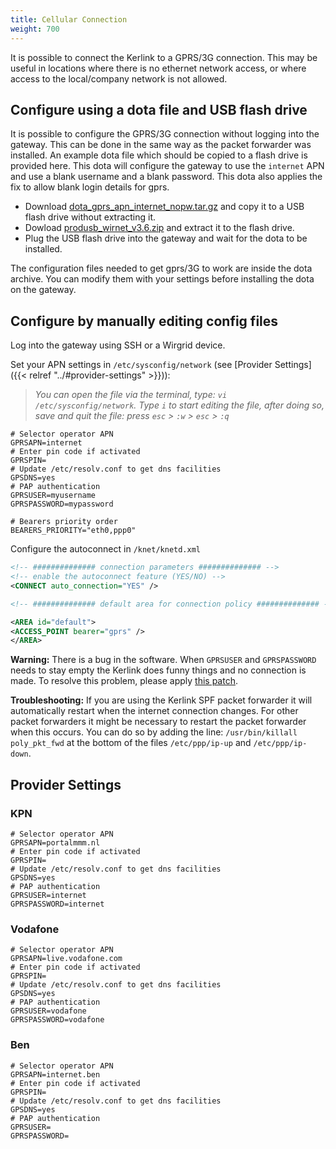 ```yaml
---
title: Cellular Connection
weight: 700
---
```


It is possible to connect the Kerlink to a GPRS/3G connection. This may be useful in locations where there is no ethernet network access, or where access to the local/company network is not allowed.

## Configure using a dota file and USB flash drive

It is possible to configure the GPRS/3G connection without logging into the gateway. This can be done in the same way as the packet forwarder was installed. An example dota file which should be copied to a flash drive is provided here. This dota will configure the gateway to use the `internet` APN and use a blank username and a blank password. This dota also applies the fix to allow blank login details for gprs.

* Download [dota_gprs_apn_internet_nopw.tar.gz](https://raw.githubusercontent.com/TheThingsNetwork/kerlink-station-firmware/legacy/dota/dota_gprs_apn_internet_nopw.tar.gz) and copy it to a USB flash drive without extracting it.
* Dowload [produsb_wirnet_v3.6.zip](https://raw.githubusercontent.com/TheThingsNetwork/kerlink-station-firmware/legacy/dota/produsb_wirnet_v3.6.zip) and extract it to the flash drive.
* Plug the USB flash drive into the gateway and wait for the dota to be installed.

The configuration files needed to get gprs/3G to work are inside the dota archive. You can modify them with your settings before installing the dota on the gateway.

## Configure by manually editing config files

Log into the gateway using SSH or a Wirgrid device.

Set your APN settings in `/etc/sysconfig/network` (see [Provider Settings]({{< relref "../#provider-settings" >}})):

> *You can open the file via the terminal, type: `vi /etc/sysconfig/network`. Type `i` to start editing the file, after doing so, save and quit the file: press `esc` > `:w` > `esc` > `:q`*

```plaintext
# Selector operator APN
GPRSAPN=internet
# Enter pin code if activated
GPRSPIN=
# Update /etc/resolv.conf to get dns facilities
GPSDNS=yes
# PAP authentication
GPRSUSER=myusername
GPRSPASSWORD=mypassword

# Bearers priority order
BEARERS_PRIORITY="eth0,ppp0"
```

Configure the autoconnect in `/knet/knetd.xml`

```xml
<!-- ############## connection parameters ############## -->
<!-- enable the autoconnect feature (YES/NO) -->
<CONNECT auto_connection="YES" />

<!-- ############## default area for connection policy ############## -->

<AREA id="default">
<ACCESS_POINT bearer="gprs" />
</AREA>  
```
  
**Warning:** There is a bug in the software. When `GPRSUSER` and `GPRSPASSWORD` needs to stay empty the Kerlink does funny things and no connection is made. To resolve this problem, please apply [this patch](https://github.com/TheThingsNetwork/kerlink-station-firmware/blob/master/dota/dota_update_gprs_script.tar.gz?raw=true).

**Troubleshooting:** If you are using the Kerlink SPF packet forwarder it will automatically restart when the internet connection changes. For other packet forwarders it might be necessary to restart the packet forwarder when this occurs. You can do so by adding the line: `/usr/bin/killall poly_pkt_fwd` at the bottom of the files `/etc/ppp/ip-up` and `/etc/ppp/ip-down`.


## Provider Settings

### KPN

```plaintext
# Selector operator APN
GPRSAPN=portalmmm.nl
# Enter pin code if activated
GPRSPIN=
# Update /etc/resolv.conf to get dns facilities
GPSDNS=yes
# PAP authentication
GPRSUSER=internet
GPRSPASSWORD=internet
```

### Vodafone

```plaintext
# Selector operator APN
GPRSAPN=live.vodafone.com
# Enter pin code if activated
GPRSPIN=
# Update /etc/resolv.conf to get dns facilities
GPSDNS=yes
# PAP authentication
GPRSUSER=vodafone
GPRSPASSWORD=vodafone
```

### Ben

```plaintext
# Selector operator APN
GPRSAPN=internet.ben
# Enter pin code if activated
GPRSPIN=
# Update /etc/resolv.conf to get dns facilities
GPSDNS=yes
# PAP authentication
GPRSUSER=
GPRSPASSWORD=
```

